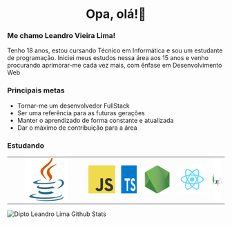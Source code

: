 <h1 align="center"> Opa, olá!👋 </h1>
<h3> Me chamo Leandro Vieira Lima! </h3>
<p> Tenho 18 anos, estou cursando Técnico em Informática e sou um estudante de programação.
 Iniciei meus estudos nessa área aos 15 anos e venho procurando aprimorar-me cada vez mais, com ênfase em Desenvolvimento Web</p>
<h3> Principais metas </h3>

- Tornar-me um desenvolvedor FullStack
- Ser uma referência para as futuras gerações
- Manter o aprendizado de forma constante e atualizada
- Dar o máximo de contribuição para a área

<h3> Estudando </h3>

<table>
<tbody>
 <tr>
<td align="center" width="36%">
<img height=100px src="https://raw.githubusercontent.com/github/explore/80688e429a7d4ef2fca1e82350fe8e3517d3494d/topics/java/java.png"> 
</td>
  
<td align="center" width="15%">
<img height=65px src="https://raw.githubusercontent.com/github/explore/80688e429a7d4ef2fca1e82350fe8e3517d3494d/topics/javascript/javascript.png"> 
</td>

<td align="center" width="10%">
<img height=65px src="https://raw.githubusercontent.com/github/explore/80688e429a7d4ef2fca1e82350fe8e3517d3494d/topics/typescript/typescript.png"> 
</td>

<td align="center" width="16%">
<img height=65px src="https://raw.githubusercontent.com/github/explore/80688e429a7d4ef2fca1e82350fe8e3517d3494d/topics/nodejs/nodejs.png"> 
</td>

<td align="center" width="16%">
<img height=65px src="https://raw.githubusercontent.com/github/explore/80688e429a7d4ef2fca1e82350fe8e3517d3494d/topics/react/react.png"> 
</td>

<td align="center" width="45%">
<img height=100px src="https://raw.githubusercontent.com/github/explore/80688e429a7d4ef2fca1e82350fe8e3517d3494d/topics/mongodb/mongodb.png"> 
</td>

</tr>

</tbody>
</table>



![Dipto Leandro Lima Github Stats](https://github-readme-stats.vercel.app/api?username=leandro0101&show_icons=true_color=fff&icon_color=79ff97&text_color=fff&bg_color=151515)
